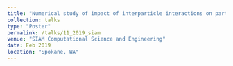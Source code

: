 ```yaml
---
title: "Numerical study of impact of interparticle interactions on particle dynamics in lab generated spark discharge"
collection: talks
type: "Poster"
permalink: /talks/11_2019_siam
venue: "SIAM Computational Science and Engineering"
date: Feb 2019
location: "Spokane, WA"
---
```

